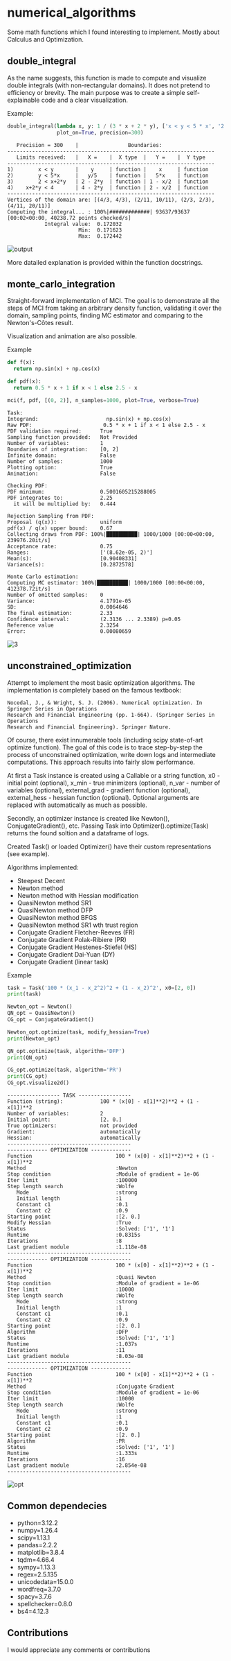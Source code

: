 # numerical_algorithms

Some math functions which I found interesting to implement. Mostly about Calculus and Optimization.

## double_integral

As the name suggests, this function is made to compute and visualize double integrals (with non-rectangular domains).
It does not pretend to efficiency or brevity. The main purpose was to create a simple self-explainable code
and a clear visualization.

Example:
```python
double_integral(lambda x, y: 1 / (3 * x + 2 * y), ['x < y < 5 * x', '2 < x + 2 * y < 4'],
                plot_on=True, precision=300)
```
```
   Precision = 300    |                Boundaries:                
-------------------------------------------------------------------
   Limits received:   |   X =    |  X type  |   Y =    |  Y type  
-------------------------------------------------------------------
1)        x < y       |    y     | function |    x     | function 
2)        y < 5*x     |   y/5    | function |   5*x    | function 
3)        2 < x+2*y   | 2 - 2*y  | function | 1 - x/2  | function 
4)    x+2*y < 4       | 4 - 2*y  | function | 2 - x/2  | function 
-------------------------------------------------------------------
Vertices of the domain are: [(4/3, 4/3), (2/11, 10/11), (2/3, 2/3), (4/11, 20/11)]
Computing the integral... : 100%|#############| 93637/93637 [00:02<00:00, 40238.72 points checked/s]
            Integral value:  0.172032
                       Min:  0.171623
                       Max:  0.172442
```
![output](https://github.com/user-attachments/assets/85c1d459-57a0-401c-b13d-19cd8e25b7f4)

More datailed explanation is provided within the function docstrings.

## monte_carlo_integration

Straight-forward implementation of MCI. The goal is to demonstrate all the steps of MCI
from taking an arbitrary density function, validating it over the domain, sampling points,
finding MC estimator and comparing to the Newton's-Côtes result.

Visualization and animation are also possible.

Example
```python
def f(x):
  return np.sin(x) + np.cos(x)

def pdf(x):
  return 0.5 * x + 1 if x < 1 else 2.5 - x

mci(f, pdf, [(0, 2)], n_samples=1000, plot=True, verbose=True)
```
```
Task:
Integrand:                      np.sin(x) + np.cos(x)
Raw PDF:                       0.5 * x + 1 if x < 1 else 2.5 - x
PDF validation required:      True
Sampling function provided:   Not Provided
Number of variables:          1
Boundaries of integration:    [0, 2]
Infinite domain:              False
Number of samples:            1000
Plotting option:              True
Animation:                    False

Checking PDF:
PDF minimum:                  0.5001605215288005
PDF integrates to:            2.25
  it will be multiplied by:   0.444

Rejection Sampling from PDF:
Proposal (q(x)):              uniform
pdf(x) / q(x) upper bound:    0.67
Collecting draws from PDF: 100%|██████████| 1000/1000 [00:00<00:00, 239976.20it/s]
Acceptance rate:              0.75
Ranges:                       ['(8.62e-05, 2)']
Mean(s):                      [0.90408331]
Variance(s):                  [0.2872578]

Monte Carlo estimation:
Computing MC estimator: 100%|██████████| 1000/1000 [00:00<00:00, 412378.72it/s]
Number of omitted samples:    0
Variance:                     4.1791e-05
SD:                           0.0064646
The final estimation:         2.33
Confidence interval:          (2.3136 ... 2.3389) p=0.05
Reference value               2.3254
Error:                        0.00080659
```
![3](https://github.com/user-attachments/assets/044db8f1-5067-4d10-82fb-9dccc083a6c2)



## unconstrained_optimization

Attempt to implement the most basic optimization algorithms. The implementation is completely
based on the famous textbook:
```
Nocedal, J., & Wright, S. J. (2006). Numerical optimization. In Springer Series in Operations
Research and Financial Engineering (pp. 1-664). (Springer Series in Operations
Research and Financial Engineering). Springer Nature.
```

Of course, there exist innumerable tools (including scipy state-of-art optimize function). The
goal of this code is to trace step-by-step the process of unconstrained optimization,
write down logs and intermediate computations. This approach results into fairly slow performance.

At first a Task instance is created using a Callable or a string function, x0 - initial point (optional),
x_min - true minimizers (optional), n_var - number of variables (optional), external_grad - gradient
function (optional), external_hess - hessian function (optional).
Optional arguments are replaced with automatically as much as possible.

Secondly, an optimizer instance is created like Newton(), ConjugateGradient(), etc.
Passing Task into Optimizer().optimize(Task) returns the found soltion and a dataframe of logs.

Created Task() or loaded Optimizer() have their custom representations (see example).

Algorithms implemented:

- Steepest Decent
- Newton method
- Newton method with Hessian modification
- QuasiNewton method SR1
- QuasiNewton method DFP
- QuasiNewton method BFGS
- QuasiNewton method SR1 wth trust region
- Conjugate Gradient Fletcher-Reeves (FR)
- Conjugate Gradient Polak-Ribiere (PR)
- Conjugate Gradient Hestenes-Stiefel (HS)
- Conjugate Gradient Dai-Yuan (DY)
- Conjugate Gradient (linear task)

Example

```python
task = Task('100 * (x_1 - x_2^2)^2 + (1 - x_2)^2', x0=[2, 0])
print(task)

Newton_opt = Newton()
QN_opt = QuasiNewton()
CG_opt = ConjugateGradient()

Newton_opt.optimize(task, modify_hessian=True)
print(Newton_opt)

QN_opt.optimize(task, algorithm='DFP')
print(QN_opt)

CG_opt.optimize(task, algorithm='PR')
print(CG_opt)
CG_opt.visualize2d()
```

```output
----------------- TASK -----------------
Function (string):            100 * (x[0] - x[1]**2)**2 + (1 - x[1])**2
Number of variables:          2
Initial point:                [2. 0.]
True optimizers:              not provided
Gradient:                     automatically
Hessian:                      automatically
----------------------------------------
------------- OPTIMIZATION -------------
Function                           100 * (x[0] - x[1]**2)**2 + (1 - x[1])**2
Method                             :Newton
Stop condition                     :Module of gradient = 1e-06
Iter limit                         :100000
Step length search                 :Wolfe
   Mode                            :strong
   Initial length                  :1
   Constant c1                     :0.1
   Constant c2                     :0.9
Starting point                     :[2. 0.]
Modify Hessian                     :True
Status                             :Solved: ['1', '1']
Runtime                            :0.8315s
Iterations                         :8
Last gradient module               :1.118e-08
----------------------------------------
------------- OPTIMIZATION -------------
Function                           100 * (x[0] - x[1]**2)**2 + (1 - x[1])**2
Method                             :Quasi Newton
Stop condition                     :Module of gradient = 1e-06
Iter limit                         :10000
Step length search                 :Wolfe
   Mode                            :strong
   Initial length                  :1
   Constant c1                     :0.1
   Constant c2                     :0.9
Starting point                     :[2. 0.]
Algorithm                          :DFP
Status                             :Solved: ['1', '1']
Runtime                            :1.037s
Iterations                         :11
Last gradient module               :8.03e-08
----------------------------------------
------------- OPTIMIZATION -------------
Function                           100 * (x[0] - x[1]**2)**2 + (1 - x[1])**2
Method                             :Conjugate Gradient
Stop condition                     :Module of gradient = 1e-06
Iter limit                         :10000
Step length search                 :Wolfe
   Mode                            :strong
   Initial length                  :1
   Constant c1                     :0.1
   Constant c2                     :0.9
Starting point                     :[2. 0.]
Algorithm                          :PR
Status                             :Solved: ['1', '1']
Runtime                            :1.333s
Iterations                         :16
Last gradient module               :2.854e-08
----------------------------------------
```
![opt](https://github.com/user-attachments/assets/eef5b5ec-2606-4855-a064-e8d693d2f77f)




## Common dependecies

- python=3.12.2
- numpy=1.26.4
- scipy=1.13.1
- pandas=2.2.2
- matplotlib=3.8.4
- tqdm=4.66.4
- sympy=1.13.3
- regex=2.5.135
- unicodedata=15.0.0
- wordfreq=3.7.0
- spacy=3.7.6
- spellchecker=0.8.0
- bs4=4.12.3

## Contributions

I would appreciate any comments or contributions
